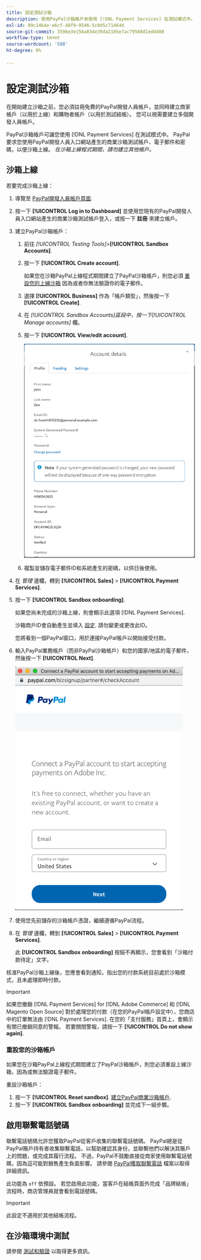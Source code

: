```yaml
---
title: 設定測試沙箱
description: 使用PayPal沙箱帳戶來使用 [!DNL Payment Services] 在測試模式中。
exl-id: 99c14b4e-e6cf-48f9-9546-5c0d5c71464d
source-git-commit: 3596e3e156a834e39da2105e7ac79588d1edd408
workflow-type: tm+mt
source-wordcount: '588'
ht-degree: 0%

---
```


# 設定測試沙箱

在開始建立沙箱之前，您必須註冊免費的PayPal開發人員帳戶，並同時建立商家帳戶（以用於上線）和購物者帳戶（以用於測試結帳）。 您可以視需要建立多個開發人員帳戶。

PayPal沙箱帳戶可讓您使用 [!DNL Payment Services] 在測試模式中。 PayPal要求您使用PayPal開發人員入口網站產生的商業沙箱測試帳戶、電子郵件和密碼，以便沙箱上線。 *在沙箱上線程式期間，請勿建立其他帳戶。*

## 沙箱上線

若要完成沙箱上線：

1. 導覽至 [PayPal開發人員帳戶頁面](https://developer.paypal.com/developer/accounts/).
1. 按一下 **[!UICONTROL Log in to Dashboard]** 並使用您現有的PayPal開發人員入口網站產生的商業沙箱測試帳戶登入，或按一下 **註冊** 來建立帳戶。
1. 建立PayPal沙箱帳戶：
   1. 前往 _[!UICONTROL Testing Tools]_>**[!UICONTROL Sandbox Accounts]**.
   1. 按一下 **[!UICONTROL Create account]**.

      如果您在沙箱PayPal上線程式期間建立了PayPal沙箱帳戶，則您必須 [重設您的上線沙箱](#reset-your-sandbox-account) 因為或者你無法驗證你的電子郵件。

   1. 選擇 **[!UICONTROL Business]** 作為「帳戶類型」，然後按一下 **[!UICONTROL Create]**.
   1. 在 _[!UICONTROL Sandbox Accounts]_區段中，按一下_[!UICONTROL Manage accounts]_ 欄。
   1. 按一下 **[!UICONTROL View/edit account]**.

      ![PayPal — 檢視/編輯沙箱帳戶](assets/onboarding-viewedit-sandbox.png)

   1. 複製並儲存電子郵件ID和系統產生的密碼，以供日後使用。

1. 在 _管理_ 邊欄，轉到 **[!UICONTROL Sales]** > **[!UICONTROL Payment Services]**.
1. 按一下 **[!UICONTROL Sandbox onboarding]**.

   如果您尚未完成的沙箱上線，則會顯示此選項 [!DNL Payment Services].

   沙箱商戶ID會自動產生並填入 [設定](settings.md). 請勿變更或更改此ID。

   您將看到一個PayPal窗口，用於連接PayPal帳戶以開始接受付款。

1. 輸入PayPal業務帳戶（而非PayPal沙箱帳戶）和您的國家/地區的電子郵件，然後按一下 **[!UICONTROL Next]**.

   ![PayPal - Connect PayPal支付帳戶](assets/paypal-connectacct.png)

1. 使用您先前儲存的沙箱帳戶憑證，繼續遵循PayPal流程。
1. 在 _管理_ 邊欄，轉到 **[!UICONTROL Sales]** > **[!UICONTROL Payment Services]**.

   此 **[!UICONTROL Sandbox onboarding]** 按鈕不再顯示，您會看到「沙箱付款待定」文字。

核准PayPal沙箱上線後，您應會看到通知，指出您的付款系統目前處於沙箱模式，且未處理即時付款。

>[!IMPORTANT]
>
>如果您撤銷 [!DNL Payment Services] for [!DNL Adobe Commerce] 和 [!DNL Magento Open Source] 對於處理您的付款（在您的PayPal帳戶設定中），您商店中的訂單無法由 [!DNL Payment Services]. 在您的「支付服務」首頁上，會顯示有關已撤銷同意的警報。 若要關閉警報，請按一下 **[!UICONTROL Do not show again]**.

### 重設您的沙箱帳戶

如果您在沙箱PayPal上線程式期間建立了PayPal沙箱帳戶，則您必須重設上線沙箱，因為或無法驗證電子郵件。

重設沙箱帳戶：

1. 按一下 **[!UICONTROL Reset sandbox]**. [建立PayPal商業沙箱帳戶](https://developer.paypal.com/docs/api-basics/sandbox/accounts/#create-a-business-sandbox-account).
1. 按一下 **[!UICONTROL Sandbox onboarding]** 並完成下一組步驟。

## 啟用聯繫電話號碼

聯繫電話號碼允許您獲取PayPal從客戶收集的聯繫電話號碼。 PayPal總是從PayPal賬戶持有者收集聯繫電話，以幫助確認其身份，並聯繫他們以解決其賬戶上的問題，或完成其履行流程。 不過，PayPal不鼓勵直接從商家使用聯繫電話號碼，因為這可能對銷售產生負面影響。 請參閱 [PayPal獲取聯繫電話](https://developer.paypal.com/docs/admin/checkout-settings/#get-contact-telephone-numbers) 檔案以取得詳細資訊。

此功能為 `off` 依預設。 若您啟用此功能，當客戶在結帳頁面外完成「品牌結帳」流程時，商店管理員就會看到電話號碼。

>[!IMPORTANT]
>
>此設定不適用於其他結帳流程。

## 在沙箱環境中測試

請參閱 [測試和驗證](test-validate.md) 以取得更多資訊。
